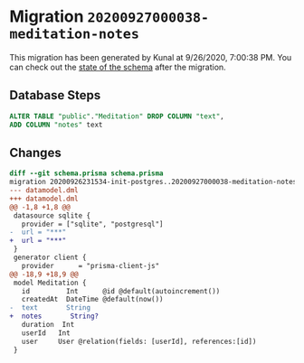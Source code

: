 # Migration `20200927000038-meditation-notes`

This migration has been generated by Kunal at 9/26/2020, 7:00:38 PM.
You can check out the [state of the schema](./schema.prisma) after the migration.

## Database Steps

```sql
ALTER TABLE "public"."Meditation" DROP COLUMN "text",
ADD COLUMN "notes" text   
```

## Changes

```diff
diff --git schema.prisma schema.prisma
migration 20200926231534-init-postgres..20200927000038-meditation-notes
--- datamodel.dml
+++ datamodel.dml
@@ -1,8 +1,8 @@
 datasource sqlite {
   provider = ["sqlite", "postgresql"]
-  url = "***"
+  url = "***"
 }
 generator client {
   provider      = "prisma-client-js"
@@ -18,9 +18,9 @@
 model Meditation {
   id         Int      @id @default(autoincrement())
   createdAt  DateTime @default(now())
-  text       String  
+  notes       String?
   duration  Int
   userId   Int
   user     User @relation(fields: [userId], references:[id])
 }
```


